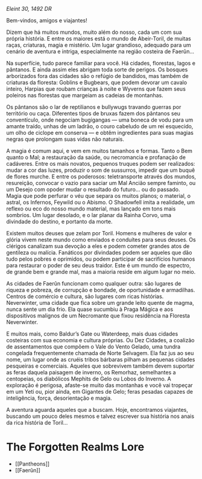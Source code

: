 *Eleint 30, 1492 DR*

Bem-vindos, amigos e viajantes!

Dizem que há muitos mundos, muito além do nosso, cada um com sua própria história. E entre os maiores está o mundo de Abeir-Toril, de muitas raças, criaturas, magia e mistério. Um lugar grandioso, adequado para um cenário de aventura e intriga, especialmente na região costeira de Faerûn...

Na superfície, tudo parece familiar para você. Há cidades, florestas, lagos e pântanos. E ainda assim eles abrigam toda sorte de perigos. Os bosques arborizados fora das cidades são o refúgio de bandidos, mas também de criaturas da floresta: Goblins e Bugbears, que podem devorar um cavalo inteiro, Harpias que roubam crianças à noite e Wyverns que fazem seus poleiros nas florestas que margeiam as cadeias de montanhas.

Os pântanos são o lar de reptilianos e bullywugs travando guerras por território ou caça. Diferentes tipos de bruxas fazem dos pântanos seu conventículo, onde negociam bugigangas  — uma boneca de vodu para um amante traído, unhas de um ladrão, o couro cabeludo de um rei esquecido, um olho de ciclope em conserva — e obtêm ingredientes para suas magias negras que prolongam suas vidas não naturais.

A magia é comum aqui, e vem em muitos tamanhos e formas. Tanto o Bem quanto o Mal; a restauração da saúde, ou necromancia e profanação de cadáveres. Entre os mais novatos, pequenos truques podem ser realizados: mudar a cor das luzes, produzir o som de sussurros, impedir que um buquê de flores murche. E entre os poderosos: teletransporte através dos mundos, resureição, convocar o vazio para saciar um Mal Ancião sempre faminto, ou um Desejo com opoder mudar o resultado do futuro... ou do passado. Magia que pode perfurar o véu que separa os muitos planos; o material, o astral, os Infernos, Feywild ou o Abismo. O Shadowfell imita a realidade, um reflexo ou eco do nosso mundo material, mas lançado em tons mais sombrios. Um lugar desolado, e o lar planar da Rainha Corvo, uma divindade do destino, e portanto da morte.

Existem muitos deuses que zelam por Toril. Homens e mulheres de valor e glória vivem neste mundo como enviados e conduítes para seus deuses. Os clérigos canalizam sua devoção a eles e podem cometer grandes atos de gentileza ou malícia. Fanáticos por divindades podem ser aqueles que dão tudo pelos pobres e oprimidos, ou podem participar de sacrifícios humanos para restaurar o poder de seu deus traidor. Este é um mundo de espectro, de grande bem e grande mal, mas a maioria reside em algum lugar no meio.

As cidades de Faerûn funcionam como qualquer outra: são lugares de riqueza e pobreza, de corrupção e bondade, de oportunidade e armadilhas. Centros de comércio e cultura, são lugares com ricas histórias. Neverwinter, uma cidade que fica sobre um grande leito quente de magma, nunca sente um dia frio. Ela quase sucumbiu à Praga Mágica e aos dispositivos malignos de um Necromante que fixou residência na Floresta Neverwinter.

E muitos mais, como Baldur’s Gate ou Waterdeep, mais duas cidades costeiras com sua economia e cultura próprias. Ou Dez Cidades, a coalizão de assentamentos que compõem o Vale do Vento Gelado, uma tundra congelada frequentemente chamada de Norte Selvagem. Ela faz jus ao seu nome, um lugar onde as cruéis tribos bárbaras pilham as pequenas cidades pesqueiras e comerciais. Aqueles que sobrevivem também devem suportar as feras daquela paisagem de inverno, os Remorhaz, semelhantes a centopeias, os diabólicos Mephits de Gelo ou Lobos do Inverno. A exploração é perigosa, afaste-se muito das montanhas e você vai tropeçar em um Yeti ou, pior ainda, em Gigantes de Gelo; feras pesadas capazes de inteligência, força, desorientação e magia.

A aventura aguarda aqueles que a buscam. Hoje, encontramos viajantes, buscando um pouco deles mesmos e talvez escrever sua história nos anais da rica história de Toril...

# The Forgotten Realms Lore

- [[Pantheons]]
- [[Faerûn]]